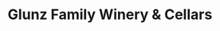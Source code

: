 ---
title: "Glunz Family Winery & Cellars"
url: /paso-robles/glunz-family-winery-und-cellars/
shop: Wein
---